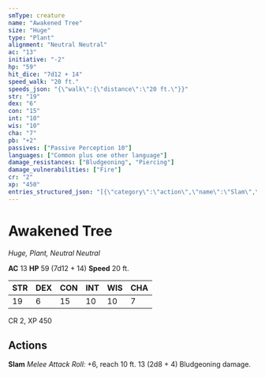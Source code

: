 ```yaml
---
smType: creature
name: "Awakened Tree"
size: "Huge"
type: "Plant"
alignment: "Neutral Neutral"
ac: "13"
initiative: "-2"
hp: "59"
hit_dice: "7d12 + 14"
speed_walk: "20 ft."
speeds_json: "{\"walk\":{\"distance\":\"20 ft.\"}}"
str: "19"
dex: "6"
con: "15"
int: "10"
wis: "10"
cha: "7"
pb: "+2"
passives: ["Passive Perception 10"]
languages: ["Common plus one other language"]
damage_resistances: ["Bludgeoning", "Piercing"]
damage_vulnerabilities: ["Fire"]
cr: "2"
xp: "450"
entries_structured_json: "[{\"category\":\"action\",\"name\":\"Slam\",\"text\":\"*Melee Attack Roll:* +6, reach 10 ft. 13 (2d8 + 4) Bludgeoning damage.\",\"kind\":\"Melee Attack Roll\",\"to_hit\":\"+6\",\"range\":\"10 ft\",\"damage\":\"13 (2d8 + 4) Bludgeoning\"}]"
---
```


# Awakened Tree
*Huge, Plant, Neutral Neutral*

**AC** 13
**HP** 59 (7d12 + 14)
**Speed** 20 ft.

| STR | DEX | CON | INT | WIS | CHA |
| --- | --- | --- | --- | --- | --- |
| 19 | 6 | 15 | 10 | 10 | 7 |

CR 2, XP 450

## Actions

**Slam**
*Melee Attack Roll:* +6, reach 10 ft. 13 (2d8 + 4) Bludgeoning damage.
